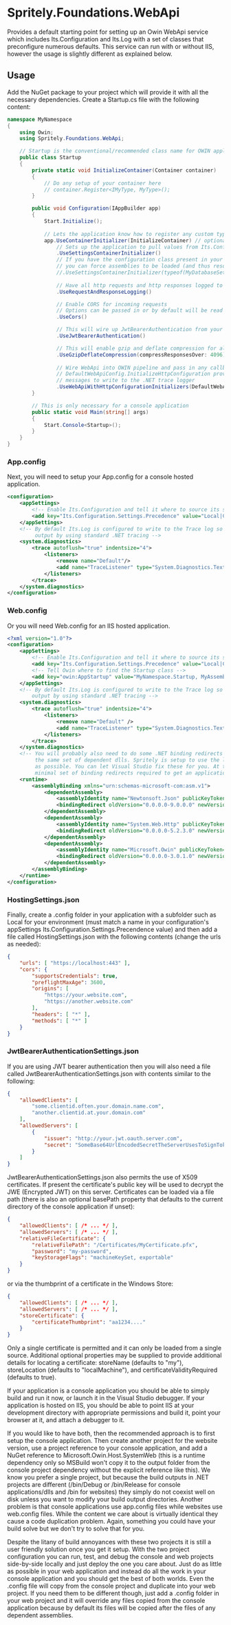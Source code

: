 # Spritely.Foundations.WebApi
Provides a default starting point for setting up an Owin WebApi service which includes Its.Configuration and Its.Log with a set of classes that preconfigure numerous defaults. This service can run with or without IIS, however the usage is slightly different as explained below.

## Usage
Add the NuGet package to your project which will provide it with all the necessary dependencies. Create a Startup.cs file with the following content:

```csharp
namespace MyNamespace
{
    using Owin;
    using Spritely.Foundations.WebApi;

    // Startup is the conventional/recommended class name for OWIN applications
    public class Startup
    {
        private static void InitializeContainer(Container container)
        {
            // Do any setup of your container here
            // container.Register<IMyType, MyType>();
        }

        public void Configuration(IAppBuilder app)
        {
            Start.Initialize();
            
            // Lets the application know how to register any custom types you have
            app.UseContainerInitializer(InitializeContainer) // optional
                // Sets up the application to pull values from Its.Configuration files
                .UseSettingsContainerInitializer()
                // If you have the configuration class present in your .config folder and the corresponding class cannot be found,
                // you can force assemblies to be loaded (and thus resolvable) by adding parameters as follows:
                //.UseSettingsContainerInitializer(typeof(MyDatabaseSettings).Assembly, typeof(MyAuthSettings).Assembly)
                
                // Have all http requests and http responses logged to Its.Log (which by default go to the .NET trace logger)
                .UseRequestAndResponseLogging()

                // Enable CORS for incoming requests
                // Options can be passed in or by default will be read from HostingSettings
                .UseCors()

                // This will wire up JwtBearerAuthentication from your Its.Configuration files (see example below)
                .UseJwtBearerAuthentication()

                // This will enable gzip and deflate compression for all responses over 4096 bytes in length
                .UseGzipDeflateCompression(compressResponsesOver: 4096)
                
                // Wire WebApi into OWIN pipeline and pass in any callback functions for setting up the InitializeHttpConfiguration
                // DefaultWebApiConfig.InitializeHttpConfiguration provides standard controller route mapping and sets Its.Log
                // messages to write to the .NET trace logger 
                .UseWebApiWithHttpConfigurationInitializers(DefaultWebApiConfig.InitializeHttpConfiguration);
        }

        // This is only necessary for a console application
        public static void Main(string[] args)
        {
            Start.Console<Startup>();
        }
    }
}
```

### App.config
Next, you will need to setup your App.config for a console hosted application.

```xml
<configuration>
    <appSettings>
        <!-- Enable Its.Configuration and tell it where to source its settings files -->
        <add key="Its.Configuration.Settings.Precedence" value="Local|Common"/>
    </appSettings>
    <!-- By default Its.Log is configured to write to the Trace log so you can enable log
         output by using standard .NET tracing -->
    <system.diagnostics>
        <trace autoflush="true" indentsize="4">
            <listeners>
                <remove name="Default"/>
                <add name="TraceListener" type="System.Diagnostics.TextWriterTraceListener" initializeData="Application.log"/>
            </listeners>
        </trace>
    </system.diagnostics>
</configuration>
```

### Web.config
Or you will need Web.config for an IIS hosted application.
```xml
<?xml version="1.0"?>
<configuration>
    <appSettings>
        <!-- Enable Its.Configuration and tell it where to source its settings files -->
        <add key="Its.Configuration.Settings.Precedence" value="Local|Common" />
        <!-- Tell Owin where to find the Startup class -->
        <add key="owin:AppStartup" value="MyNamespace.Startup, MyAssemblyName"/>
    </appSettings>
    <!-- By default Its.Log is configured to write to the Trace log so you can enable log
        output by using standard .NET tracing -->
    <system.diagnostics>
        <trace autoflush="true" indentsize="4">
            <listeners>
                <remove name="Default" />
                <add name="TraceListener" type="System.Diagnostics.TextWriterTraceListener" initializeData="Web.log" />
            </listeners>
        </trace>
    </system.diagnostics>
    <!-- You will probably also need to do some .NET binding redirects because not all assemblies reference
         the same set of dependent dlls. Spritely is setup to use the latest versions of assemblies as much
         as possible. You can let Visual Studio fix these for you. At the time of writing this was the
         minimal set of binding redirects required to get an application functioning correctly -->
	<runtime>
		<assemblyBinding xmlns="urn:schemas-microsoft-com:asm.v1">
			<dependentAssembly>
				<assemblyIdentity name="Newtonsoft.Json" publicKeyToken="30AD4FE6B2A6AEED" culture="neutral"/>
				<bindingRedirect oldVersion="0.0.0.0-9.0.0.0" newVersion="9.0.0.0"/>
			</dependentAssembly>
			<dependentAssembly>
				<assemblyIdentity name="System.Web.Http" publicKeyToken="31BF3856AD364E35" culture="neutral"/>
				<bindingRedirect oldVersion="0.0.0.0-5.2.3.0" newVersion="5.2.3.0"/>
			</dependentAssembly>
			<dependentAssembly>
				<assemblyIdentity name="Microsoft.Owin" publicKeyToken="31BF3856AD364E35" culture="neutral"/>
				<bindingRedirect oldVersion="0.0.0.0-3.0.1.0" newVersion="3.0.1.0"/>
			</dependentAssembly>
		</assemblyBinding>
	</runtime>
</configuration>
```

### HostingSettings.json
Finally, create a .config folder in your application with a subfolder such as Local for your environment (must match a name in your configuration's appSettings Its.Configuration.Settings.Precendence value) and then add a file called HostingSettings.json with the following contents (change the urls as needed):

```json
{
    "urls": [ "https://localhost:443" ],
    "cors": {
        "supportsCredentials": true,
        "preflightMaxAge": 3600,
        "origins": [
            "https://your.website.com",
            "https://another.website.com"
        ],
        "headers": [ "*" ],
        "methods": [ "*" ]
    }
}
```

### JwtBearerAuthenticationSettings.json
If you are using JWT bearer authentication then you will also need a file called JwtBearerAuthenticationSettings.json with contents similar to the following:

```json
{
    "allowedClients": [
        "some.clientid.often.your.domain.name.com",
        "another.clientid.at.your.domain.com"
    ],
    "allowedServers": [
        {
            "issuer": "http://your.jwt.oauth.server.com",
            "secret": "SomeBase64UrlEncodedSecretTheServerUsesToSignTokens"
        }
    ]
}
```

JwtBearerAuthenticationSettings.json also permits the use of X509 certificates. If present the certificate's public key will be used to decrypt the JWE (Encrypted JWT) on this server. Certificates can be loaded via a file path (there is also an optional basePath property that defaults to the current directory of the console application if unset):

```json
{
    "allowedClients": [ /* ... */ ],
    "allowedServers": [ /* ... */ ],
    "relativeFileCertificate": {
        "relativeFilePath": "/Certificates/MyCertificate.pfx",
        "password": "my-password",
        "keyStorageFlags": "machineKeySet, exportable"
    }
}
```

or via the thumbprint of a certificate in the Windows Store:

```json
{
    "allowedClients": [ /* ... */ ],
    "allowedServers": [ /* ... */ ],
    "storeCertificate": {
        "certificateThumbprint": "aa1234...."
    }
}
```

Only a single certificate is permitted and it can only be loaded from a single source. Additional optional properties may be supplied to provide additional details for locating a certificate: storeName (defaults to "my"), storeLocation (defaults to "localMachine"), and certificateValidityRequired (defaults to true).

If your application is a console application you should be able to simply build and run it now, or launch it in the Visual Studio debugger. If your application is hosted on IIS, you should be able to point IIS at your development directory with appropriate permissions and build it, point your browser at it, and attach a debugger to it.

If you would like to have both, then the recommended approach is to first setup the console application. Then create another project for the website version, use a project reference to your console application, and add a NuGet reference to Microsoft.Owin.Host.SystemWeb (this is a runtime dependency only so MSBuild won't copy it to the output folder from the console project dependency without the explicit reference like this). We know you prefer a single project, but because the build outputs in .NET projects are different (/bin/Debug or /bin/Release for console applications/dlls and /bin for websites) they simply do not coexist well on disk unless you want to modify your build output directories. Another problem is that console applications use app.config files while websites use web.config files. While the content we care about is virtually identical they cause a code duplication problem. Again, something you could have your build solve but we don't try to solve that for you.

Despite the litany of build annoyances with these two projects it is still a user friendly solution once you get it setup. With the two project configuration you can run, test, and debug the console and web projects side-by-side locally and just deploy the one you care about. Just do as little as possible in your web application and instead do all the work in your console application and you should get the best of both worlds. Even the .config file will copy from the console project and duplicate into your web project. If you need them to be different though, just add a .config folder in your web project and it will override any files copied from the console application because by default its files will be copied after the files of any dependent assemblies.
